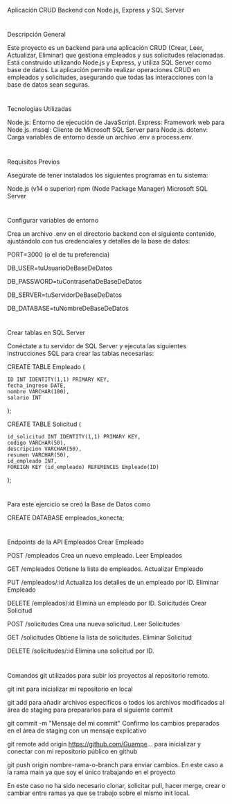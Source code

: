 Aplicación CRUD Backend con Node.js, Express y SQL Server
#

Descripción General


Este proyecto es un backend para una aplicación CRUD (Crear, Leer, Actualizar, Eliminar) que gestiona empleados 
y sus solicitudes relacionadas. Está construido utilizando Node.js y Express, y utiliza SQL Server como base de datos. 
La aplicación permite realizar operaciones CRUD en empleados y solicitudes, asegurando que todas las interacciones con la base de datos sean seguras.


#
Tecnologías Utilizadas

Node.js: Entorno de ejecución de JavaScript.
Express: Framework web para Node.js.
mssql: Cliente de Microsoft SQL Server para Node.js.
dotenv: Carga variables de entorno desde un archivo .env a process.env.


#
Requisitos Previos

Asegúrate de tener instalados los siguientes programas en tu sistema:

Node.js (v14 o superior)
npm (Node Package Manager)
Microsoft SQL Server


#
Configurar variables de entorno

Crea un archivo .env en el directorio backend con el siguiente contenido, ajustándolo con tus credenciales y detalles de la base de datos:

PORT=3000 (o el de tu preferencia)

DB_USER=tuUsuarioDeBaseDeDatos

DB_PASSWORD=tuContraseñaDeBaseDeDatos

DB_SERVER=tuServidorDeBaseDeDatos

DB_DATABASE=tuNombreDeBaseDeDatos


#
Crear tablas en SQL Server


Conéctate a tu servidor de SQL Server y ejecuta las siguientes instrucciones SQL para crear las tablas necesarias:


CREATE TABLE Empleado (

    ID INT IDENTITY(1,1) PRIMARY KEY,
    fecha_ingreso DATE,    
    nombre VARCHAR(100),
    salario INT

);



CREATE TABLE Solicitud (

    id_solicitud INT IDENTITY(1,1) PRIMARY KEY,
    codigo VARCHAR(50),
    descripcion VARCHAR(50),
    resumen VARCHAR(50),
    id_empleado INT,
    FOREIGN KEY (id_empleado) REFERENCES Empleado(ID)

);


#
Para este ejercicio se creó la Base de Datos como 

CREATE DATABASE empleados_konecta;

#


Endpoints de la API
Empleados
Crear Empleado

POST /empleados
Crea un nuevo empleado.
Leer Empleados

GET /empleados
Obtiene la lista de empleados.
Actualizar Empleado

PUT /empleados/:id
Actualiza los detalles de un empleado por ID.
Eliminar Empleado

DELETE /empleados/:id
Elimina un empleado por ID.
Solicitudes
Crear Solicitud

POST /solicitudes
Crea una nueva solicitud.
Leer Solicitudes

GET /solicitudes
Obtiene la lista de solicitudes.
Eliminar Solicitud

DELETE /solicitudes/:id
Elimina una solicitud por ID.

#

Comandos git utilizados para subir los proyectos al repositorio remoto.



git init para inicializar mi repositorio en local

git add para añadir archivos específicos o todos los archivos modificados al área de staging para prepararlos para el siguiente commit

git commit -m "Mensaje del mi commit" Confirmo los cambios preparados en el área de staging con un mensaje explicativo

git remote add origin https://github.com/Guampe... para inicializar y conectar con mi repositorio público en github

git push origin nombre-rama-o-branch para enviar cambios. En este caso a la rama main ya que soy el único trabajando en el proyecto

En este caso no ha sido necesario clonar, solicitar pull, hacer merge, crear o cambiar entre ramas ya que se trabajo sobre el mismo init local.

